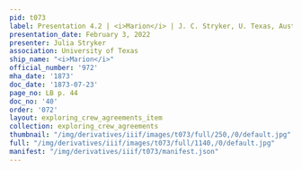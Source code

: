 ```yaml
---
pid: t073
label: Presentation 4.2 | <i>Marion</i> | J. C. Stryker, U. Texas, Austin | 40
presentation_date: February 3, 2022
presenter: Julia Stryker
association: University of Texas
ship_name: "<i>Marion</i>"
official_number: '972'
mha_date: '1873'
doc_date: '1873-07-23'
page_no: LB p. 44
doc_no: '40'
order: '072'
layout: exploring_crew_agreements_item
collection: exploring_crew_agreements
thumbnail: "/img/derivatives/iiif/images/t073/full/250,/0/default.jpg"
full: "/img/derivatives/iiif/images/t073/full/1140,/0/default.jpg"
manifest: "/img/derivatives/iiif/t073/manifest.json"
---
```


